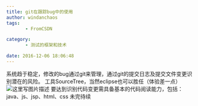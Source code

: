 ```yaml
---
title: git在跟踪bug中的使用
author: windanchaos
tags: 
       - FromCSDN

category: 
       - 测试的框架和技术

date: 2016-12-06 18:06:48
---
```

系统趋于稳定，修改的bug通过git来管理，通过git的提交日志及提交文件变更识别潜在的风险。
工具SourceTree，当然eclipse也可以胜任（体验差一点）
![这里写图片描述](/images/dn.net-20161206182515499-watermark-2-text-aHR0cDovL2Jsb2cuY3Nkbi5uZXQvd2luZGFuY2hhb3M=-font-5a6L5L2T-fontsize-400-fill-I0JBQkFCMA==-dissolve-70-gravity-SouthEast.png)
要达到识别代码变更需具备基本的代码阅读能力，包括：java、js、jsp、html、css
未完待续